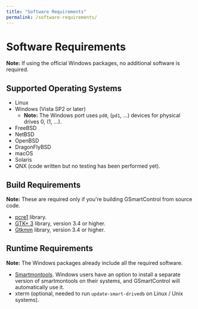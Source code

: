 ```yaml
---
title: "Software Requirements"
permalink: /software-requirements/
---
```


# Software Requirements

**Note:** If using the official Windows packages, no additional software is required.

## Supported Operating Systems
* Linux
* Windows (Vista SP2 or later)
  * **Note:** The Windows port uses `pd0`, (`pd1`, ...) devices
  for physical drives 0, (1, ...).
* FreeBSD
* NetBSD
* OpenBSD
* DragonFlyBSD
* macOS
* Solaris
* QNX (code written but no testing has been performed yet).

## Build Requirements
**Note:** These are required only if you're building GSmartControl from source code.
* [pcre1](https://www.pcre.org) library.
* [GTK+ 3](https://www.gtk.org) library, version 3.4 or higher.
* [Gtkmm](https://www.gtkmm.org) library, version 3.4 or higher.

## Runtime Requirements
**Note:** The Windows packages already include all the required software. 
* [Smartmontools](https://www.smartmontools.org/). Windows users have an option to
install a separate version of smartmontools on their systems, and GSmartControl will automatically use it.
* xterm (optional, needed to run `update-smart-drivedb` on Linux / Unix systems).
